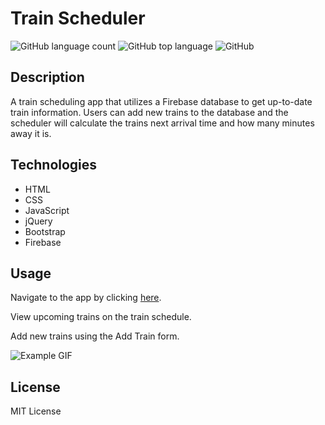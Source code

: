 # Train Scheduler
![GitHub language count](https://img.shields.io/github/languages/count/beckygold/TrainScheduler)
![GitHub top language](https://img.shields.io/github/languages/top/beckygold/TrainScheduler)
![GitHub](https://img.shields.io/github/license/beckygold/TrainScheduler)

## Description
A train scheduling app that utilizes a Firebase database to get up-to-date train information. Users can add new trains to the database and the scheduler will calculate the trains next arrival time and how many minutes away it is.

## Technologies
* HTML
* CSS
* JavaScript
* jQuery
* Bootstrap
* Firebase

## Usage
Navigate to the app by clicking [here](https://beckygold.github.io/TrainScheduler/).

View upcoming trains on the train schedule.

Add new trains using the Add Train form.

![Example GIF](./assets/images/example.gif/)

## License
MIT License